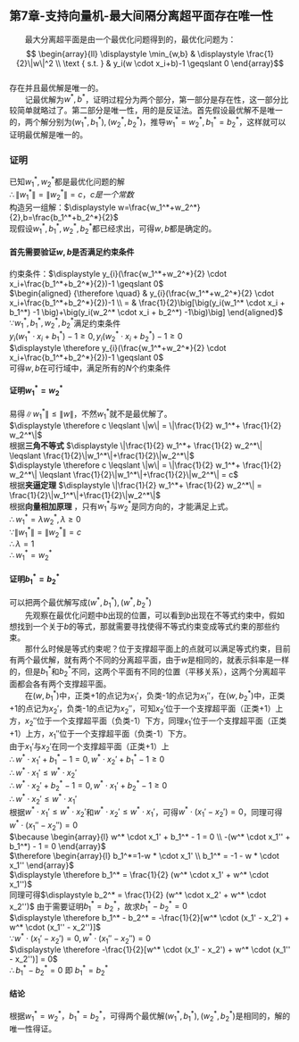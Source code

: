 ﻿## 第7章-支持向量机-最大间隔分离超平面存在唯一性
&emsp;&emsp;最大分离超平面是由一个最优化问题得到的，最优化问题为：$$
\begin{array}{ll}
\displaystyle \min_{w,b} & \displaystyle \frac{1}{2}\|w\|^2 \\ 
\text { s.t. } & y_i(w \cdot x_i+b)-1 \geqslant 0
\end{array}$$  
存在并且最优解是唯一的。  
&emsp;&emsp;记最优解为$w^*,b^*$，证明过程分为两个部分，第一部分是存在性，这一部分比较简单就略过了。第二部分是唯一性，用的是反证法。首先假设最优解不是唯一的，两个解分别为$(w_1^*,b_1^*),(w_2^*,b_2^*)$，推导$w_1^*=w_2^*,b_1^*=b_2^*$，这样就可以证明最优解是唯一的。  
### 证明  
已知$w_1^*,w_2^*$都是最优化问题的解  
$\therefore \|w_1^*\|=\|w_2^*\|=c，c是一个常数$  
构造另一组解：$\displaystyle w=\frac{w_1^*+w_2^*}{2},b=\frac{b_1^*+b_2^*}{2}$  
现假设$w_1^*,b_1^*,w_2^*,b_2^*$都已经求出，可得$w,b$都是确定的。  

#### 首先需要验证$w,b$是否满足约束条件
约束条件：$\displaystyle y_{i}(\frac{w_1^*+w_2^*}{2} \cdot x_i+\frac{b_1^*+b_2^*}{2})-1 \geqslant 0$  
$\begin{aligned} {\therefore \quad} & y_{i}(\frac{w_1^*+w_2^*}{2} \cdot x_i+\frac{b_1^*+b_2^*}{2})-1 \\ 
= & \frac{1}{2}\big[\big(y_i(w_1^* \cdot x_i + b_1^*) -1 \big)+\big(y_i(w_2^* \cdot x_i + b_2^*) -1\big)\big] 
\end{aligned}$  
$\because w_1^*,b_1^*,w_2^*,b_2^*$满足约束条件  
$y_i(w_1^* \cdot x_i + b_1^*) -1 \geqslant 0, y_i(w_2^* \cdot x_i + b_2^*) -1 \geqslant 0$  
$\displaystyle \therefore y_{i}(\frac{w_1^*+w_2^*}{2} \cdot x_i+\frac{b_1^*+b_2^*}{2})-1 \geqslant 0$  
可得$w,b$在可行域中，满足所有的$N$个约束条件  

#### 证明$w_1^*=w_2^*$
易得$\|w_1^*\| \leqslant \|w\|$，不然$w_1^*$就不是最优解了。  
$\displaystyle \therefore c \leqslant \|w\| = \|\frac{1}{2} w_1^*+ \frac{1}{2} w_2^*\|$  
根据**三角不等式** $\displaystyle \|\frac{1}{2} w_1^*+ \frac{1}{2} w_2^*\| \leqslant \frac{1}{2}\|w_1^*\|+\frac{1}{2}\|w_2^*\|$  
$\displaystyle \therefore c \leqslant \|w\| = \|\frac{1}{2} w_1^*+ \frac{1}{2} w_2^*\| \leqslant \frac{1}{2}\|w_1^*\|+\frac{1}{2}\|w_2^*\| = c$  
根据**夹逼定理** $\displaystyle \|\frac{1}{2} w_1^*+ \frac{1}{2} w_2^*\| = \frac{1}{2}\|w_1^*\|+\frac{1}{2}\|w_2^*\|$  
根据**向量相加原理** ，只有$w_1^*$与$w_2^*$是同方向的，才能满足上式。  
$\therefore w_1^*=\lambda w_2^*, \lambda \geqslant 0$  
$\because \|w_1^*\|=\|w_2^*\|=c$  
$\therefore \lambda = 1$  
$\therefore w_1^*=w_2^*$  

#### 证明$b_1^* = b_2^*$
可以把两个最优解写成$(w^*, b_1^*),(w^*, b_2^*)$  
&emsp;&emsp;先观察在最优化问题中$b$出现的位置，可以看到$b$出现在不等式约束中，假如想找到一个关于$b$的等式，那就需要寻找使得不等式约束变成等式约束的那些约束。  
&emsp;&emsp;那什么时候是等式约束呢？位于支撑超平面上的点就可以满足等式约束，目前有两个最优解，就有两个不同的分离超平面，由于$w$是相同的，就表示斜率是一样的，但是$b_1^*$和$b_2^*$不同，这两个平面有不同的位置（平移关系），这两个分离超平面都会各有两个支撑超平面。  
&emsp;&emsp;在$(w,b_1^*)$中，正类+1的点记为$x_1'$，负类-1的点记为$x_1''$，在$(w,b_2^*)$中，正类+1的点记为$x_2'$，负类-1的点记为$x_2''$，可知$x_2'$位于一个支撑超平面（正类+1）上方，$x_2''$位于一个支撑超平面（负类-1）下方，同理$x_1'$位于一个支撑超平面（正类+1）上方，$x_1''$位于一个支撑超平面（负类-1）下方。  
由于$x_1'$与$x_2'$在同一个支撑超平面（正类+1）上  
$\therefore w^* \cdot x_1' + b_1^* - 1 = 0, w^* \cdot x_2' + b_1^* - 1 \geqslant 0$  
$\therefore w^* \cdot x_1' \leqslant w^* \cdot x_2'$  
$\therefore w^* \cdot x_2' + b_2^* - 1 = 0, w^* \cdot x_1' + b_2^* - 1 \geqslant 0$  
$\therefore w^* \cdot x_2' \leqslant w^* \cdot x_1'$   
根据$w^* \cdot x_1' \leqslant w^* \cdot x_2'$和$w^* \cdot x_2' \leqslant w^* \cdot x_1'$，可得$w^* \cdot (x_1' - x_2') = 0$，同理可得$w^* \cdot (x_1'' - x_2'') = 0$  
$\because \begin{array}{l} w^* \cdot x_1' + b_1^* - 1 = 0 \\ 
-(w^* \cdot x_1'' + b_1^*) - 1 = 0 \end{array}$  
$\therefore \begin{array}{l} b_1^*=1-w * \cdot x_1' \\ 
b_1^* = -1 - w * \cdot x_1''
\end{array}$  
$\displaystyle \therefore b_1^* = \frac{1}{2} (w^* \cdot x_1' + w^* \cdot x_1'')$  
同理可得$\displaystyle b_2^* = \frac{1}{2} (w^* \cdot x_2' + w^* \cdot x_2'')$
由于需要证明$b_1^* = b_2^*$，故求$b_1^* - b_2^* = 0$  
$\displaystyle \therefore b_1^* - b_2^* = -\frac{1}{2}[w^* \cdot (x_1' - x_2') + w^* \cdot (x_1'' - x_2'')]$  
$\because w^* \cdot (x_1' - x_2') = 0, w^* \cdot (x_1'' - x_2'') = 0$  
$\displaystyle \therefore -\frac{1}{2}[w^* \cdot (x_1' - x_2') + w^* \cdot (x_1'' - x_2'')] = 0$  
$\therefore b_1^* - b_2^* = 0$ 即 $b_1^* = b_2^*$  

#### 结论 
根据$w_1^*=w_2^*$，$b_1^* = b_2^*$，可得两个最优解$(w_1^*, b_1^*),(w_2^*, b_2^*)$是相同的，解的唯一性得证。